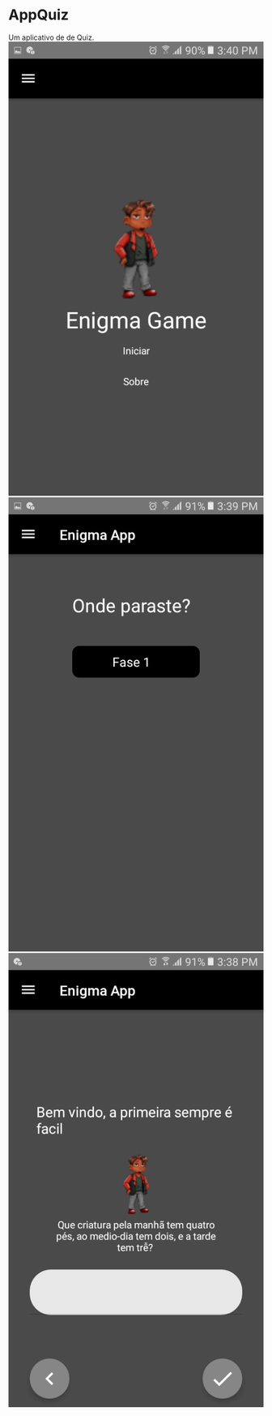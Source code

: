 # AppQuiz
Um aplicativo de de Quiz.
![Screenshot](https://github.com/Edson2001/AppQuiz/blob/main/src/assets/images/Screenshot_20210705-154000.png)
![Screenshot](https://github.com/Edson2001/AppQuiz/blob/main/src/assets/images/Screenshot_20210705-153909.png)
![Screenshot](https://github.com/Edson2001/AppQuiz/blob/main/src/assets/images/Screenshot_20210705-153856.png)
